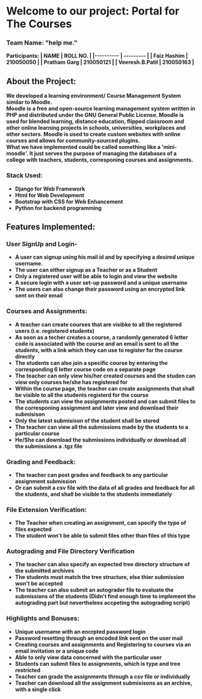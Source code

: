 # Welcome to our project: Portal for The Courses

### <b>Team Name:<b/> "help me."<br/>
<b>Participants:<b/>
| NAME | ROLL NO. |
|---------- | --------- |
| Faiz Hashim | 210050050 |
| Pratham Garg | 210050121 |
| Veeresh.B.Patil | 210050163 |

## About the Project:
We developed a learning environment/ Course Management System similar to Moodle.<br/>
Moodle is a free and open-source learning management system written in PHP and distributed under the GNU General Public License. Moodle is used for blended learning, distance education, flipped classroom and other online learning projects in schools, universities, workplaces and other sectors. Moodle is used to create custom websites with online courses and allows for community-sourced plugins.<br/>
What we have implemented could be called something like a 'mini-moodle'. It just serves the purpose of managing the databases of a college with teachers, students, corresponing courses and assignments.

### Stack Used:
* Django for Web Framework
* Html for Web Development
* Bootstrap with CSS for Web Enhancement
* Python for backend programming

## Features Implemented:

### User SignUp and Login-
+ A user can signup using his mail id and by specifying a desired unique username.
+ The user can either signup as a Teacher or as a Student
+ Only a registered user will be able to login and view the website
+ A secure login with a user set-up password and a unique username
+ The users can also change their password using an encrypted link sent on their email

### Courses and Assignments:
+ A teacher can create courses that are visibke to all the registered users (i.e. registered students)
+ As soon as a techer creates a course, a randomly generated 6 letter code is associated with the course and an email is sent to all the students, with a link which they can use to register for the course directly
+ The students can also join a specific course by entering the corresponding 6 letter course code on a separate page
+ The teacher can only view his/her created courses and the studen can view only courses he/she has registered for
+ Within the course page, the teacher can create assignments that shall be visible to all the students registerd for the course
+ The students can view the assignments posted and can submit files to the corresponing assignment and later view and download their submisison
+ Only the latest submisison of the student shall be stored
+ The teacher can view all the submissions made by the students to a particular course
+ He/She can download the submissions individually or download all the submissions a .tgz file

### Grading and Feedback:
+ The teacher can post grades and feedback to any particular assignment submission
+ Or can submit a csv file with the data of all grades and feedback for all the students, and shall be visible to the students immediately

### File Extension Verification:
+ The Teacher when creating an assignment, can specify the type of files expected
+ The student won't be able to submit files other than files of this type

### Autograding and File Directory Verification
+ The teacher can also specify an expected tree directory structure of the submitted archives
+ The students must match the tree structure, else thier submission won't be accepted
+ The teacher can also submit an autograder file to evaluate the submissions of the students (Didn't find enough time to implement the autograding part but nevertheless accpeting the autograding script)

### Highlights and Bonuses:
+ Unique username with an encrpted password login
+ Password resetting through an encoded link sent on the user mail
+ Creating courses and assignments and Registering to courses via an email invitation or a unique code
+ Able to only view data concerned with the particular user
+ Students can submit files to assignments, which is type and tree restricted
+ Teacher can grade the assignments through a csv file or individually
+ Teacher can download all the assignment submisisons as an archive, with a single click

